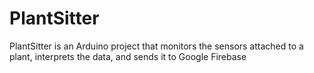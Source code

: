# PlantSitter
PlantSitter is an Arduino project that monitors the sensors attached to a plant, interprets the data, and sends it to Google Firebase
